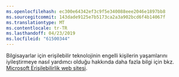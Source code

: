 ```yaml
---
ms.openlocfilehash: ec300e64342ef3c9f5e340088eee2046e1897bb8
ms.sourcegitcommit: 143dade9125e7b5173ca2a3a902bcd6f4b14067f
ms.translationtype: MT
ms.contentlocale: tr-TR
ms.lasthandoff: 04/23/2019
ms.locfileid: "61500344"
---
```

Bilgisayarlar için erişilebilir teknolojinin engelli kişilerin yaşamlarını iyileştirmeye nasıl yardımcı olduğu hakkında daha fazla bilgi için bkz. [Microsoft Erişilebilirlik web sitesi](http://go.microsoft.com/fwlink/?LinkId=8431).